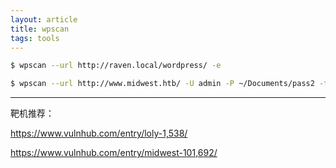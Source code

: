 ```yaml
---
layout: article
title: wpscan
tags: tools
---
```




```bash
$ wpscan --url http://raven.local/wordpress/ -e

$ wpscan --url http://www.midwest.htb/ -U admin -P ~/Documents/pass2 -t 50
```











----

靶机推荐：

<https://www.vulnhub.com/entry/loly-1,538/>

<https://www.vulnhub.com/entry/midwest-101,692/>